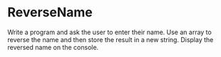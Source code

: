 # ReverseName
Write a program and ask the user to enter their name. Use an array to reverse the name and then store the result in a new string. Display the reversed name on the console.
